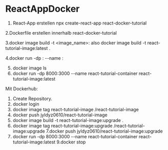 # ReactAppDocker


1. React-App erstellen
npx create-react-app react-docker-tutorial

2.Dockerfile erstellen innerhalb react-docker-tutorial

3.docker image build -t <image_name>:<tag> <path>  also  docker image build -t react-tutorial-image:latest .

4.docker run -dp <Host-Port>:<Container-Port> --name <Container-Name> <Image-Name>:<Tag>

5. docker image ls
6. docker run -dp 8000:3000 --name react-tutorial-container react-tutorial-image:latest



Mit Dockerhub:

1. Create Repository.
2. docker login
3. docker image tag react-tutorial-image <username>/react-tutorial-image
4. docker push jyldyz0610/react-tutorial-image
5.  docker image build -t react-tutorial-image:upgrade .
6. docker image tag react-tutorial-image:upgrade <username>/react-tutorial-image:upgrade
7.docker push jyldyz0610/react-tutorial-image:upgrade
8. docker run -dp 8000:3000 --name react-tutorial-container react-tutorial-image:latest
9.docker stop <name>